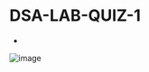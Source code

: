 # DSA-LAB-QUIZ-1
-
![image](https://github.com/user-attachments/assets/ff2deed2-e382-4d34-acd4-c3242ae831e7)
